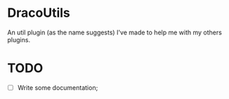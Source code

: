 # DracoUtils

An util plugin (as the name suggests) I've made to help me with my others plugins.

# TODO

- [ ] Write some documentation;